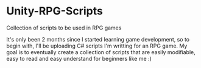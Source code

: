 # Unity-RPG-Scripts
Collection of scripts to be used in RPG games

It's only been 2 months since I started learning game development, so to begin with, I'll be uploading C# scripts I'm writting for an RPG game.
My goal is to eventually create a collection of scripts that are easily modifiable, easy to read and easy understand for beginners like me :)
